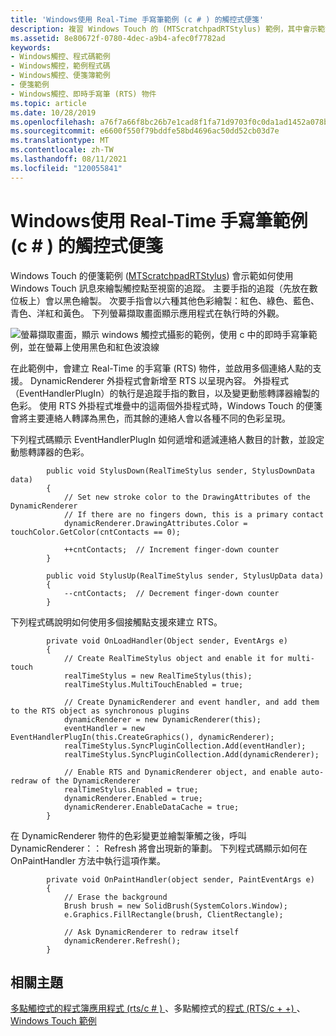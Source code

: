 ```yaml
---
title: 'Windows使用 Real-Time 手寫筆範例 (c # ) 的觸控式便箋'
description: 複習 Windows Touch 的 (MTScratchpadRTStylus) 範例，其中會示範如何使用 Windows Touch 的訊息，將觸控點的追蹤繪製至視窗。
ms.assetid: 8e80672f-0780-4dec-a9b4-afec0f7782ad
keywords:
- Windows觸控、程式碼範例
- Windows觸控，範例程式碼
- Windows觸控、便箋簿範例
- 便箋範例
- Windows觸控、即時手寫筆 (RTS) 物件
ms.topic: article
ms.date: 10/28/2019
ms.openlocfilehash: a76f7a66f8bc26b7e1cad8f1fa71d9703f0c0da1ad1452a078b374a0f1603238
ms.sourcegitcommit: e6600f550f79bddfe58bd4696ac50dd52cb03d7e
ms.translationtype: MT
ms.contentlocale: zh-TW
ms.lasthandoff: 08/11/2021
ms.locfileid: "120055841"
---
```

# <a name="windows-touch-scratchpad-using-the-real-time-stylus-sample-c"></a>Windows使用 Real-Time 手寫筆範例 (c # ) 的觸控式便箋

Windows Touch 的便箋範例 ([MTScratchpadRTStylus](https://github.com/microsoft/Windows-classic-samples/tree/master/Samples/Win7Samples/Touch/MTScratchpadRTStylus/CS)) 會示範如何使用 Windows Touch 訊息來繪製觸控點至視窗的追蹤。 主要手指的追蹤（先放在數位板上）會以黑色繪製。 次要手指會以六種其他色彩繪製：紅色、綠色、藍色、青色、洋紅和黃色。 下列螢幕擷取畫面顯示應用程式在執行時的外觀。

![螢幕擷取畫面，顯示 windows 觸控式攝影的範例，使用 c 中的即時手寫筆範例，並在螢幕上使用黑色和紅色波浪線](images/mtscratchpadrtstyluscs.png)

在此範例中，會建立 Real-Time 的手寫筆 (RTS) 物件，並啟用多個連絡人點的支援。 DynamicRenderer 外掛程式會新增至 RTS 以呈現內容。 外掛程式（EventHandlerPlugIn）的執行是追蹤手指的數目，以及變更動態轉譯器繪製的色彩。 使用 RTS 外掛程式堆疊中的這兩個外掛程式時，Windows Touch 的便箋會將主要連絡人轉譯為黑色，而其餘的連絡人會以各種不同的色彩呈現。

下列程式碼顯示 EventHandlerPlugIn 如何遞增和遞減連絡人數目的計數，並設定動態轉譯器的色彩。

```CSharp
        public void StylusDown(RealTimeStylus sender, StylusDownData data)
        {
            // Set new stroke color to the DrawingAttributes of the DynamicRenderer
            // If there are no fingers down, this is a primary contact
            dynamicRenderer.DrawingAttributes.Color = touchColor.GetColor(cntContacts == 0);

            ++cntContacts;  // Increment finger-down counter
        }

        public void StylusUp(RealTimeStylus sender, StylusUpData data)
        {
            --cntContacts;  // Decrement finger-down counter
        }
```

下列程式碼說明如何使用多個接觸點支援來建立 RTS。

```CSharp
        private void OnLoadHandler(Object sender, EventArgs e)
        {
            // Create RealTimeStylus object and enable it for multi-touch
            realTimeStylus = new RealTimeStylus(this);
            realTimeStylus.MultiTouchEnabled = true;

            // Create DynamicRenderer and event handler, and add them to the RTS object as synchronous plugins
            dynamicRenderer = new DynamicRenderer(this);
            eventHandler = new EventHandlerPlugIn(this.CreateGraphics(), dynamicRenderer);
            realTimeStylus.SyncPluginCollection.Add(eventHandler);
            realTimeStylus.SyncPluginCollection.Add(dynamicRenderer);

            // Enable RTS and DynamicRenderer object, and enable auto-redraw of the DynamicRenderer
            realTimeStylus.Enabled = true;
            dynamicRenderer.Enabled = true;
            dynamicRenderer.EnableDataCache = true;
        }
```

在 DynamicRenderer 物件的色彩變更並繪製筆觸之後，呼叫 DynamicRenderer：： Refresh 將會出現新的筆劃。 下列程式碼顯示如何在 OnPaintHandler 方法中執行這項作業。

```CSharp
        private void OnPaintHandler(object sender, PaintEventArgs e)
        {
            // Erase the background
            Brush brush = new SolidBrush(SystemColors.Window);
            e.Graphics.FillRectangle(brush, ClientRectangle);

            // Ask DynamicRenderer to redraw itself
            dynamicRenderer.Refresh();
        }
```

## <a name="related-topics"></a>相關主題

[多點觸控式的程式簿應用程式 (rts/c # ) ](https://github.com/microsoft/Windows-classic-samples/tree/master/Samples/Win7Samples/Touch/MTScratchpadRTStylus/CS)、多點觸控式的[程式 (RTS/c + +) ](https://github.com/microsoft/Windows-classic-samples/tree/master/Samples/Win7Samples/Touch/MTScratchpadRTStylus/cpp)、 [Windows Touch 範例](windows-touch-samples.md)
